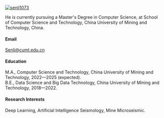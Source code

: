 

[![senli1073](https://img.shields.io/badge/senli1073-github-blue?logo=github)](https://github.com/senli1073)

He is currently pursuing a Master's Degree in Computer Science, at School of Computer Science and Technology, China University of Mining and Technology, China.

#### Email
Senli@cumt.edu.cn


#### Education
M.A., Computer Science and Technology, China University of Mining and Technology, 2022—2025 (expected).\
B.E., Data Science and Big Data Technology, China University of Mining and Technology, 2018—2022.

#### Research Interests
Deep Learning, Artificial Intelligence Seismology, Mine Microseismic.

